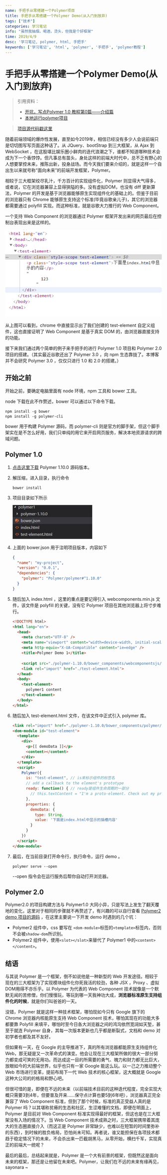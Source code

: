 ```yaml
---
name: 手把手从零搭建一个Polymer项目
title: 手把手从零搭建一个Polymer Demo(从入门到放弃)
tags: ["技术"]
categories: 学习笔记
info: "虽然我抽烟，喝酒，烫头，但我是个好框架"
time: 2019/4/9
desc: '学习笔记, polymer, html, 手把手'
keywords: ['学习笔记', 'html', 'polymer', '手把手', 'polymer教程']
---
```


# 手把手从零搭建一个Polymer Demo(从入门到放弃)

> 引用资料：
>
> - [开坑，写点Polymer 1.0 教程第0篇——介绍篇](https://segmentfault.com/a/1190000003810019)
> - [本地运行polymer项目](https://polymer-zh.cn/1.0/start/first-element/intro)

> [项目源代码戳这里](https://github.com/Liubasara/Polymer-demo)

随着前端领域的爆炸性发展，直至如今2019年，相信已经没有多少人会说前端只是切切图写写页面这种话了。从 JQuery、bootStrap 到三大框架，从 Ajax 到 WebSocket ，在这股堪比娱乐圈小鲜肉的迭代浪潮之下，谁都不知道哪种技术会成为下一个香饽饽。但凡事总有苗头，身处这样的前端大时代中，总不乏有野心的人想要掌控未来，推陈出新，投身战场。而今天我们要来介绍的，就是这样一个自出生以来就号称“面向未来”的前端开发框架，Polymer。

相较于三大框架绞尽乳汁，千方百计的实现组件化，Polymer 则显得大气得多，或者说，它在浏览器兼容上显得狭隘的多。没有虚拟DOM，也没有 diff 更新算法，Polymer 的开发是基于浏览器能够原生实现组件化的基础上的。但鉴于目前的浏览器只有 Chrome 能够原生支持这个标准(毕竟谷歌亲儿子)，其它的浏览器都需要通过 polyfill 实现。而这种标准，就是谷歌大力推行的 Web Component。

一个支持 Web Component 的浏览器通过 Polymer 框架开发出来的网页最后在控制台表现出来是这样的。

![polymer-element](./images/polymer-element.png)

从上图可以看到，chrome 中直接显示出了我们创建的 test-element 自定义组件，这也直接证明了 Web Component 是基于真实 DOM 的，由浏览器直接支持的功能。

接下来我们通过两个简单的例子来手把手的进行 Polymer 1.0 项目和 Polymer 2.0 项目的搭建。（其实最近谷歌还出了 Polymer 3.0 ，向 npm 生态靠拢了。本博客并不会研究 Polymer 3.0 ，仅仅只进行 1.0 和 2.0 的搭建。）

## 开始之前

开始之前，要确定电脑里面有 node 环境，npm 工具和 bower 工具。

node 下载在此不作赘述，bower 可以通过以下命令下载。

```shell
npm install -g bower
npm install -g polymer-cli
```

bower 用于构建 Polymer 源码，而 polymer-cli 则是官方的脚手架，但这个脚手架实在是不怎么好用，我们只单纯的用它来开启网页服务，解决本地资源请求的跨域问题。

## Polymer 1.0

1. [点击这里下载](https://github.com/Polymer/polymer/archive/v1.10.0.zip) Polymer 1.10.0 源码版本。

2. 解压缩，进入目录，执行命令

   ```shell
   bower install
   ```

3. 项目目录如下所示

   ![polymer-demo-project.jpg](./images/polymer-demo-project.jpg)

4. 上面的 bower.json 用于注明项目版本，内容如下

   ```json
   {
     "name": "my-project",
     "version": "0.0.1",
     "dependencies": {
       "polymer": "Polymer/polymer#^1.10.0"
     }
   }
   ```

5. 随后加入 index.html ，这里的重点是要记得引入 webcomponents.min.js 文件，该文件是 polyfill 的关键，没有它 Polymer 项目在其他浏览器上将寸步难行。

   ```html
   <!DOCTYPE html>
   <html lang="en">
     <head>
       <meta charset="UTF-8" />
       <meta name="viewport" content="width=device-width, initial-scale=1.0" />
       <meta http-equiv="X-UA-Compatible" content="ie=edge" />
       <title>Polymer Demo 1</title>
   
       <script src="./polymer-1.10.0/bower_components/webcomponentsjs/webcomponents.min.js"></script>
       <link rel="import" href="./test-element.html">
     </head>
     <body>
       <test-element>
         polymer1 content
       </test-element>
     </body>
   </html>
   ```

6. 随后加入 test-element.html 文件，在该文件中正式引入 polymer 库。

   ```html
   <link rel="import" href="./polymer-1.10.0/bower_components/polymer/polymer.html">
   <dom-module id="test-element">
     <template>
       <div>
         <p>[[ demoData ]]</p>
         <content></content>
       </div>
     </template>
     <script>
       Polymer({
         is: "test-element", // is来标示组件的标签名
         // add a callback to the element's prototype
         ready: function() { // ready是组件生命周期的一部分
           // this.textContent = "I'm a proto-element. Check out my prototype!"  //为组件赋上一段文字
         },
         properties: {
           demoData: {
             type: String,
             value: '下面是index.html中显示的插槽内容'
           }
         }
       })
     </script>
   </dom-module>
   ```

7. 最后，在当前目录打开命令行，执行命令，运行 demo 。

   ```shell
   polymer serve --open
   ```

   --open 指令会在运行服务后帮你自动打开浏览器。

## Polymer 2.0

Polymer2.0 的项目构建方法与 Polymer1.0 大同小异，只是写法上发生了翻天覆地的变化，这里对于相同的步骤就不再赘述了，有兴趣的可以自行查看 [Polymer2 demo 项目的源码](https://github.com/Liubasara/Polymer-demo/tree/master/polymer2) ，在这里主要说一下开发 demo 时遇到的几个坑：

- Polymer2 组件中，css 要写在 `<dom-module>`标签的`<template>`标签内，否则不会被`shadow-dom`所识别。
- Polymer2 组件中，使用`<slot></slot>`来替代了 Polymer1 中的`<content></content>`。

## 结语

与其说 Polymer 是一个框架，倒不如说他是一种新型的 Web 开发途径。相较于现在的三大框架为了实现模块组件化你死我活的较劲，各种 JSX ，Proxy 、虚拟DOM用得不亦乐乎。以 Polymer 为代表的 Web Component 技术就像是一个默默无闻的苦修僧，你们慢慢玩，等玩到哪一天我神功大成，**浏览器标准原生支持组件化的时候**，就是你们叫爸爸的一天。

没错，Polymer 就是这样一种技术框架，哪怕现如今只有 Google 旗下的 Chrome 浏览器内核能原生支持 Web Component 技术，哪怕其现在的功能大多都要靠 Polyfill 来填平，哪怕时至今日各大浏览器之间的鸿沟依然宽阔如天堑，甚至于就连 Polymer 自身，其每一次版本更新也几乎都是断裂式，文档和 demo 对初学者也都及其不友好。

但如果有一天，在 Google 的主导推进下，真的所有浏览器都能原生支持组件化 Web，那无疑是又一次革命式的演变。他会让现在三大框架所做的很大一部分努力都变成可笑的无用功。而达成这一目的所需要的勇气、魄力和财力都无比巨大，放眼如今的大前端世界，似乎也只有一家 Google 能这么玩。以一己之力推动整个 Web 市场进行变革，提前布局下一代 Web 技术的核心框架，这大概就是 Google 这种大公司的的格局和野心吧。

但很可惜的是，即便在不远的未来（以前端技术目前的这种迭代程度，完全实现大概只需要3到4年，但要普及开来......保守点计算也要5到6年吧），浏览器真正完全兼容了 Web Component 标准，但到了那个时候，标准的真正受益人真的是 Polymer 吗？以其堪称贫瘠的生态和社区，生涩难懂的文档，即便在明面上，Polymer 是目前对 Web Component 标准实现得最好的框架，但这也是在三大框架没有入场的情况下。当 Web Component 技术成熟之时，三大框架携带着其庞大的生态圈直接介入（而这正是 Polymer 非常缺少，也难以在短暂的时间里弥补的东西），到时候的胜负格局，恐怕尚未可知。再者说，谁又能担保在各项技术都趋于稳定情况下的未来，不会杀出来一匹截胡黑马，从零开始，横扫千军，实现真正的前端大一统呢？

最后的最后，总结起来就是，Polymer 是一个大有前景的框架，但既然这是面向未来的框架，那还是让他留在未来吧。Polymer，让我们在不远的未来有缘再见，sayonara ~
